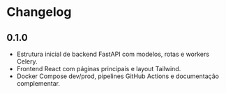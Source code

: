 # Changelog

## 0.1.0
- Estrutura inicial de backend FastAPI com modelos, rotas e workers Celery.
- Frontend React com páginas principais e layout Tailwind.
- Docker Compose dev/prod, pipelines GitHub Actions e documentação complementar.
